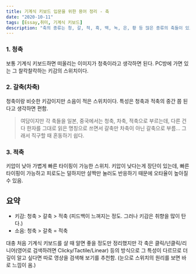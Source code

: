 ```yaml
---
title: 기계식 키보드 입문을 위한 용어 정리 - 축
date: "2020-10-11"
tags: [Essay,취미, 기계식 키보드]
description: "축의 종류는 청, 갈, 적, 흑, 백, 녹, 은, 황 등 많은 종류의 축들이 있고, 또 새로 나오고 있다. 그러므로 가장 대중적이고 사랑받는 청축, 갈축, 적축에 대해서만 정리해보았다."
---
```


### 1. 청축
보통 기계식 키보드하면 떠올리는 이미지가 청축이라고 생각하면 된다. PC방에 가면 있는 그 찰칵찰칵하는 키감의 스위치이다.

### 2. 갈축(차축)
청축이랑 비슷한 키감이지만 소음이 적은 스위치이다. 특성은 청축과 적축의 중간 쯤 된다고 생각하면 편함.

> 여담이지만 각 축들을 일본, 중국에서는 청축, 차축, 적축으로 부르는데, 다른 건 다 한자를 그대로 읽은 명칭으로 쓰면서 갈축만 차축이 아닌 갈축으로 부름… 그래서 직구할 때 혼동하기 쉽다.

### 3. 적축
키압이 낮아 가볍게 빠른 타이핑이 가능한 스위치. 키압이 낮다는게 장단이 있는데, 빠른 타이핑이 가능하고 피로도는 덜하지만 살짝만 눌러도 반응하기 때문에 오타율이 높아질 수 있음.

## 요약

- 키감: 청축 > 갈축 > 적축 (피드백이 느껴지는 정도. 그러나 키감은 취향을 많이 탄다.)
- 소음: 청축 > 갈축 = 적축

대충 처음 기계식 키보드를 살 때 알면 좋을 정도만 정리했지만 각 축은 클릭/넌클릭/리니어(영어로 검색하려면 Clicky/Tactile/Linear) 등의 방식으로 그 특성이 다르므로 더 깊이 알고 싶다면 따로 영상을 검색해 보기를 추천함. (눈으로 스위치의 원리를 보면 바로 느낌이 옴.)